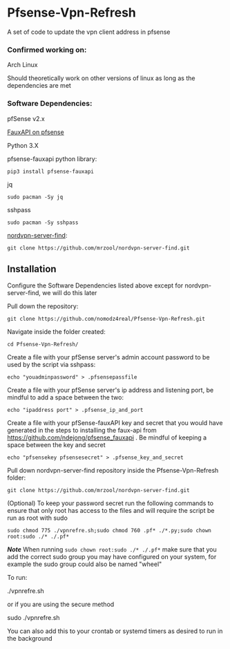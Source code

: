 # Pfsense-Vpn-Refresh
A set of code to update the vpn client address in pfsense

### Confirmed working on:
Arch Linux

Should theoretically work on other versions of linux as long as the dependencies are met

### Software Dependencies:

pfSense v2.x

[FauxAPI on pfsense](https://github.com/ndejong/pfsense_fauxapi) 

Python 3.X

pfsense-fauxapi python library:

    pip3 install pfsense-fauxapi

jq

    sudo pacman -Sy jq
sshpass 

    sudo pacman -Sy sshpass

[nordvpn-server-find](https://github.com/mrzool/nordvpn-server-find):

    git clone https://github.com/mrzool/nordvpn-server-find.git
## Installation


Configure the Software Dependencies listed above except for nordvpn-server-find, we will do this later

Pull down the repository:

    git clone https://github.com/nomodz4real/Pfsense-Vpn-Refresh.git

Navigate inside the folder created:

    cd Pfsense-Vpn-Refresh/

Create a file with your pfSense server's admin account password to be used by the script via sshpass:

    echo "youadminpassword" > .pfsensepassfile

Create a file with your pfSense server's ip address and listening port, be mindful to add a space between the two:

    echo "ipaddress port" > .pfsense_ip_and_port

Create a file with your pfSense-fauxAPI key and secret that you would have generated in the steps to installing the faux-api from https://github.com/ndejong/pfsense_fauxapi . Be mindful of keeping a space between the key and secret

    echo "pfsensekey pfsensesecret" > .pfsense_key_and_secret

Pull down nordvpn-server-find repository inside the Pfsense-Vpn-Refresh folder:

    git clone https://github.com/mrzool/nordvpn-server-find.git

(Optional)
To keep your password secret run the following commands to ensure that only root has access to the files and will require the script be run as root with sudo

    sudo chmod 775 ./vpnrefre.sh;sudo chmod 760 .pf* ./*.py;sudo chown root:sudo ./* ./.pf*

***Note*** When running `sudo chown root:sudo ./* ./.pf*` make sure that you add the correct sudo group you may have configured on your system, for example the sudo group could also be named "wheel"

To run:

./vpnrefre.sh 

or if you are using the secure method

sudo ./vpnrefre.sh 

You can also add this to your crontab or systemd timers as desired to run in the background

